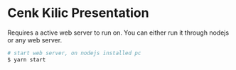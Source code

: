 # Cenk Kilic Presentation

Requires a active web server to run on. You can either run it through nodejs or any web server.

```bash
# start web server, on nodejs installed pc
$ yarn start
```
